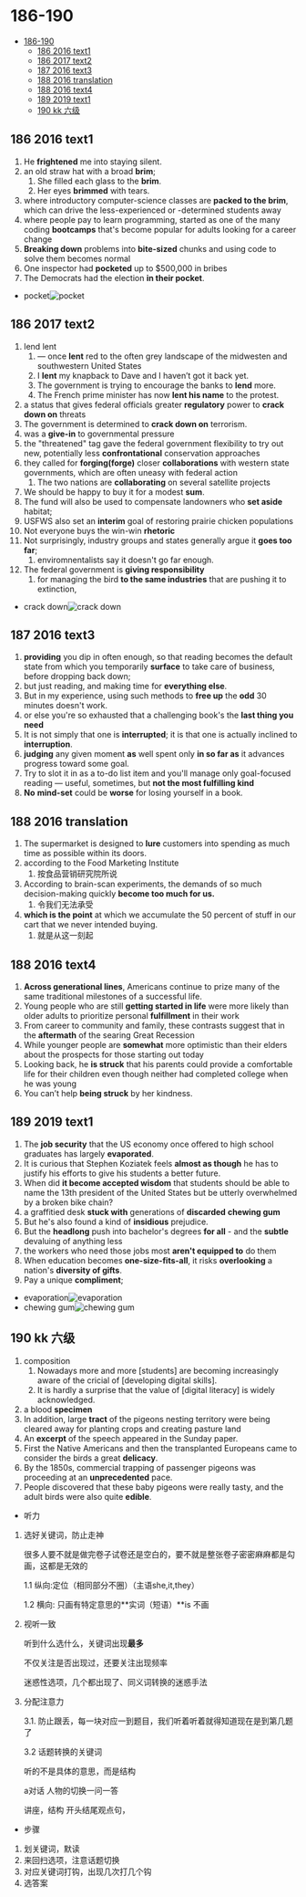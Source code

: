 # 186-190

- [186-190](#186-190)
  - [186 2016 text1](#186-2016-text1)
  - [186 2017 text2](#186-2017-text2)
  - [187 2016 text3](#187-2016-text3)
  - [188 2016 translation](#188-2016-translation)
  - [188 2016 text4](#188-2016-text4)
  - [189 2019 text1](#189-2019-text1)
  - [190 kk 六级](#190-kk-六级)

## 186 2016 text1

1. He **frightened** me into staying silent.
2. an old straw hat with a broad **brim**;
   1. She filled each glass to the **brim**.
   2. Her eyes **brimmed** with tears.
3. where introductory computer-science classes are **packed to the brim**, which can drive the less-experienced or -determined students away
4. where people pay to learn programming, started as one of the many coding **bootcamps** that's become popular for adults looking for a career change
5. **Breaking down** problems into **bite-sized** chunks and using code to solve them becomes normal
6. One inspector had **pocketed** up to $500,000 in bribes
7. The Democrats had the election **in their pocket**.

- pocket![pocket](https://www.shutterstock.com/image-vector/patch-pocket-uniform-clothes-pockets-260nw-1431106055.jpg)

## 186 2017 text2

1. lend lent
   1. — once **lent** red to the often grey landscape of the midwesten and southwestern United States
   2. I **lent** my knapback to Dave and I haven’t got it back yet.
   3. The government is trying to encourage the banks to **lend** more.
   4. The French prime minister has now **lent his name** to the protest.
2. a status that gives federal officials greater **regulatory** power to **crack down on** threats
3. The government is determined to **crack down on** terrorism.
4. was a **give-in** to governmental pressure
5. the "threatened" tag gave the federal government flexibility to try out new, potentially less **confrontational** conservation approaches
6. they called for **forging(forge)** closer **collaborations** with western state governments, which are often uneasy with federal action
   1. The two nations are **collaborating** on several satellite projects
7. We should be happy to buy it for a modest **sum**.
8. The fund will also be used to compensate landowners who **set aside** habitat;
9. USFWS also set an **interim** goal of restoring prairie chicken populations
10. Not everyone buys the win-win **rhetoric**
11. Not surprisingly, industry groups and states generally argue it **goes too far**;
    1. enviromnentalists say it doesn't go far enough.
12. The federal government is **giving responsibility**
    1. for managing the bird **to the same industries** that are pushing it to extinction,

- crack down![crack down](https://upload.wikimedia.org/wikipedia/en/3/35/Crackdownfinalbox.jpg)

## 187 2016 text3

1. **providing** you dip in often enough, so that reading becomes the default state from which you temporarily **surface** to take care of business, before dropping back down;
2. but just reading, and making time for **everything else**.
3. But in my experience, using such methods to **free up** the **odd** 30 minutes doesn't work.
4. or else you're so exhausted that a challenging book's the **last thing you need**
5. It is not simply that one is **interrupted**; it is that one is actually inclined to **interruption**.
6. **judging** any given moment **as** well spent only **in so far as** it advances progress toward some goal.
7. Try to slot it in as a to-do list item and you'll manage only goal-focused reading — useful, sometimes, but **not the most fulfilling kind**
8. **No** **mind-set** could be **worse** for losing yourself in a book.

## 188 2016 translation

1. The supermarket is designed to **lure** customers into spending as much time as possible within its doors.
2. according to the Food Marketing Institute
   1. 按食品营销研究院所说
3. According to brain-scan experiments, the demands of so much decision-making quickly **become too much for us.**
   1. 令我们无法承受
4. **which is the point** at which we accumulate the 50 percent of stuff in our cart that we never intended buying.
   1. 就是从这一刻起

## 188 2016 text4

1. **Across generational lines**, Americans continue to prize many of the same traditional milestones of a successful life.
2. Young people who are still **getting started in life** were more likely than older adults to prioritize personal **fulfillment** in their work
3. From career to community and family, these contrasts suggest that in the **aftermath** of the searing Great Recession
4. While younger people are **somewhat** more optimistic than their elders about the prospects for those starting out today
5. Looking back, he **is struck** that his parents could provide a comfortable life for their children even though neither had completed college when he was young
6. You can’t help **being struck** by her kindness.

## 189 2019 text1

1. The **job security** that the US economy once offered to high school graduates has largely **evaporated**.
2. It is curious that Stephen Koziatek feels **almost as though** he has to justify his efforts to give his students a better future.
3. When did **it become accepted wisdom** that students should be able to name the 13th president of the United States but be utterly overwhelmed by a broken bike chain?
4. a graffitied desk **stuck with** generations of **discarded** **chewing gum**
5. But he's also found a kind of **insidious** prejudice.
6. But the **headlong** push into bachelor's degrees **for all** - and the **subtle** devaluing of anything less
7. the workers who need those jobs most **aren't equipped to** do them
8. When education becomes **one-size-fits-all**, it risks **overlooking** a nation's **diversity of gifts**.
9. Pay a unique **compliment**;

- evaporation![evaporation](https://i.ytimg.com/vi/2iXqoLPjSTg/maxresdefault.jpg)
- chewing gum![chewing gum](https://i0.wp.com/thesingaporeconscience.com/wp-content/uploads/2022/04/chewing-gum-scaled.jpg?resize=1360%2C765&ssl=1)

## 190 kk 六级

1. composition
   1. Nowadays more and more [students] are becoming increasingly aware of the cricial of [developing digital skills].
   2. It is hardly a surprise that the value of [digital literacy] is widely acknowledged.
2. a blood **specimen**
3. In addition, large **tract** of the pigeons nesting territory were being cleared away for planting crops and creating pasture land
4. An **excerpt** of the speech appeared in the Sunday paper.
5. First the Native Americans and then the transplanted Europeans came to consider the birds a great **delicacy**.
6. By the 1850s, commercial trapping of passenger pigeons was proceeding at an **unprecedented** pace.
7. People discovered that these baby pigeons were really tasty, and the adult birds were also quite **edible**.

- 听力

1. 选好关键词，防止走神

   很多人要不就是做完卷子试卷还是空白的，要不就是整张卷子密密麻麻都是勾画，这都是无效的

   1.1 纵向:定位（相同部分不圈）（主语she,it,they）

   1.2 横向: 只画有特定意思的**实词（短语）**is 不画

2. 视听一致

   听到什么选什么，关键词出现**最多**

   不仅关注是否出现过，还要关注出现频率

   迷惑性选项，几个都出现了、同义词转换的迷惑手法

3. 分配注意力

   3.1. 防止跟丢，每一块对应一到题目，我们听着听着就得知道现在是到第几题了

   3.2 话题转换的关键词

   听的不是具体的意思，而是结构

   a对话 人物的切换一问一答

   讲座，结构 开头结尾观点句，

- 步骤

1. 划关键词，默读
2. 来回扫选项，注意话题切换
3. 对应关键词打钩，出现几次打几个钩
4. 选答案
